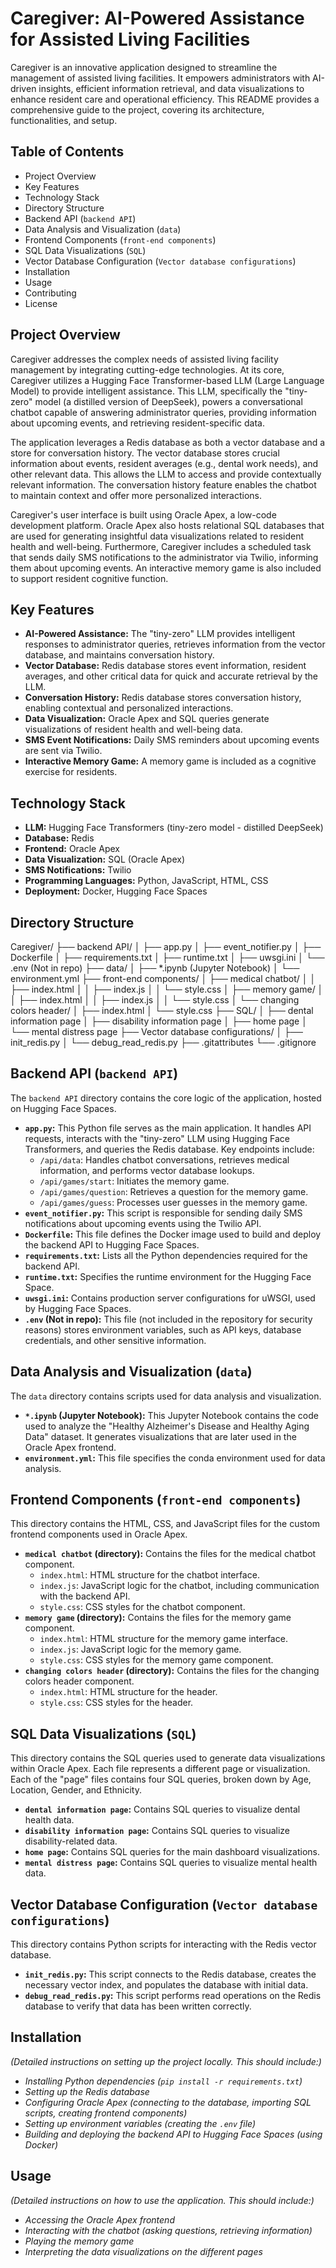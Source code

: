 # Caregiver: AI-Powered Assistance for Assisted Living Facilities

Caregiver is an innovative application designed to streamline the management of assisted living facilities. It empowers administrators with AI-driven insights, efficient information retrieval, and data visualizations to enhance resident care and operational efficiency.  This README provides a comprehensive guide to the project, covering its architecture, functionalities, and setup.

## Table of Contents

*   Project Overview
*   Key Features
*   Technology Stack
*   Directory Structure
*   Backend API (`backend API`)
*   Data Analysis and Visualization (`data`)
*   Frontend Components (`front-end components`)
*   SQL Data Visualizations (`SQL`)
*   Vector Database Configuration (`Vector database configurations`)
*   Installation
*   Usage
*   Contributing
*   License

## Project Overview

Caregiver addresses the complex needs of assisted living facility management by integrating cutting-edge technologies.  At its core, Caregiver utilizes a Hugging Face Transformer-based LLM (Large Language Model) to provide intelligent assistance. This LLM, specifically the "tiny-zero" model (a distilled version of DeepSeek), powers a conversational chatbot capable of answering administrator queries, providing information about upcoming events, and retrieving resident-specific data.

The application leverages a Redis database as both a vector database and a store for conversation history.  The vector database stores crucial information about events, resident averages (e.g., dental work needs), and other relevant data. This allows the LLM to access and provide contextually relevant information. The conversation history feature enables the chatbot to maintain context and offer more personalized interactions.

Caregiver's user interface is built using Oracle Apex, a low-code development platform. Oracle Apex also hosts relational SQL databases that are used for generating insightful data visualizations related to resident health and well-being.  Furthermore, Caregiver includes a scheduled task that sends daily SMS notifications to the administrator via Twilio, informing them about upcoming events.  An interactive memory game is also included to support resident cognitive function.

## Key Features

*   **AI-Powered Assistance:**  The "tiny-zero" LLM provides intelligent responses to administrator queries, retrieves information from the vector database, and maintains conversation history.
*   **Vector Database:** Redis database stores event information, resident averages, and other critical data for quick and accurate retrieval by the LLM.
*   **Conversation History:**  Redis database stores conversation history, enabling contextual and personalized interactions.
*   **Data Visualization:** Oracle Apex and SQL queries generate visualizations of resident health and well-being data.
*   **SMS Event Notifications:** Daily SMS reminders about upcoming events are sent via Twilio.
*   **Interactive Memory Game:** A memory game is included as a cognitive exercise for residents.

## Technology Stack

*   **LLM:** Hugging Face Transformers (tiny-zero model - distilled DeepSeek)
*   **Database:** Redis
*   **Frontend:** Oracle Apex
*   **Data Visualization:** SQL (Oracle Apex)
*   **SMS Notifications:** Twilio
*   **Programming Languages:** Python, JavaScript, HTML, CSS
*   **Deployment:** Docker, Hugging Face Spaces

## Directory Structure
Caregiver/
├── backend API/
│   ├── app.py
│   ├── event_notifier.py
│   ├── Dockerfile
│   ├── requirements.txt
│   ├── runtime.txt
│   ├── uwsgi.ini
│   └── .env (Not in repo)
├── data/
│   ├── *.ipynb (Jupyter Notebook)
│   └── environment.yml
├── front-end components/
│   ├── medical chatbot/
│   │   ├── index.html
│   │   ├── index.js
│   │   └── style.css
│   ├── memory game/
│   │   ├── index.html
│   │   ├── index.js
│   │   └── style.css
│   └── changing colors header/
│       ├── index.html
│       └── style.css
├── SQL/
│   ├── dental information page
│   ├── disability information page
│   ├── home page
│   └── mental distress page
├── Vector database configurations/
│   ├── init_redis.py
│   └── debug_read_redis.py
├── .gitattributes
└── .gitignore

## Backend API (`backend API`)

The `backend API` directory contains the core logic of the application, hosted on Hugging Face Spaces.

*   **`app.py`:** This Python file serves as the main application. It handles API requests, interacts with the "tiny-zero" LLM using Hugging Face Transformers, and queries the Redis database. Key endpoints include:
    *   `/api/data`:  Handles chatbot conversations, retrieves medical information, and performs vector database lookups.
    *   `/api/games/start`: Initiates the memory game.
    *   `/api/games/question`: Retrieves a question for the memory game.
    *   `/api/games/guess`: Processes user guesses in the memory game.
*   **`event_notifier.py`:** This script is responsible for sending daily SMS notifications about upcoming events using the Twilio API.
*   **`Dockerfile`:**  This file defines the Docker image used to build and deploy the backend API to Hugging Face Spaces.
*   **`requirements.txt`:** Lists all the Python dependencies required for the backend API.
*   **`runtime.txt`:** Specifies the runtime environment for the Hugging Face Space.
*   **`uwsgi.ini`:** Contains production server configurations for uWSGI, used by Hugging Face Spaces.
*   **`.env` (Not in repo):**  This file (not included in the repository for security reasons) stores environment variables, such as API keys, database credentials, and other sensitive information.

## Data Analysis and Visualization (`data`)

The `data` directory contains scripts used for data analysis and visualization.

*   **`*.ipynb` (Jupyter Notebook):** This Jupyter Notebook contains the code used to analyze the "Healthy Alzheimer's Disease and Healthy Aging Data" dataset.  It generates visualizations that are later used in the Oracle Apex frontend.
*   **`environment.yml`:**  This file specifies the conda environment used for data analysis.

## Frontend Components (`front-end components`)

This directory contains the HTML, CSS, and JavaScript files for the custom frontend components used in Oracle Apex.

*   **`medical chatbot` (directory):** Contains the files for the medical chatbot component.
    *   `index.html`:  HTML structure for the chatbot interface.
    *   `index.js`: JavaScript logic for the chatbot, including communication with the backend API.
    *   `style.css`: CSS styles for the chatbot component.
*   **`memory game` (directory):** Contains the files for the memory game component.
    *   `index.html`:  HTML structure for the memory game interface.
    *   `index.js`: JavaScript logic for the memory game.
    *   `style.css`: CSS styles for the memory game component.
*   **`changing colors header` (directory):** Contains the files for the changing colors header component.
    *   `index.html`: HTML structure for the header.
    *   `style.css`: CSS styles for the header.

## SQL Data Visualizations (`SQL`)

This directory contains the SQL queries used to generate data visualizations within Oracle Apex. Each file represents a different page or visualization. Each of the "page" files contains four SQL queries, broken down by Age, Location, Gender, and Ethnicity.

*   **`dental information page`:** Contains SQL queries to visualize dental health data.
*   **`disability information page`:** Contains SQL queries to visualize disability-related data.
*   **`home page`:** Contains SQL queries for the main dashboard visualizations.
*   **`mental distress page`:** Contains SQL queries to visualize mental health data.

## Vector Database Configuration (`Vector database configurations`)

This directory contains Python scripts for interacting with the Redis vector database.

*   **`init_redis.py`:** This script connects to the Redis database, creates the necessary vector index, and populates the database with initial data.
*   **`debug_read_redis.py`:** This script performs read operations on the Redis database to verify that data has been written correctly.

## Installation

*(Detailed instructions on setting up the project locally. This should include:)*

*   *Installing Python dependencies (`pip install -r requirements.txt`)*
*   *Setting up the Redis database*
*   *Configuring Oracle Apex (connecting to the database, importing SQL scripts, creating frontend components)*
*   *Setting up environment variables (creating the `.env` file)*
*   *Building and deploying the backend API to Hugging Face Spaces (using Docker)*

## Usage

*(Detailed instructions on how to use the application.  This should include:)*

*   *Accessing the Oracle Apex frontend*
*   *Interacting with the chatbot (asking questions, retrieving information)*
*   *Playing the memory game*
*   *Interpreting the data visualizations on the different pages*